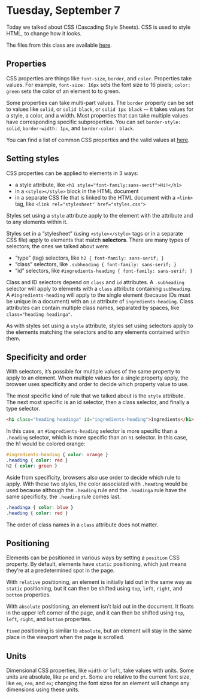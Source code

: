 # Tuesday, September 7

Today we talked about CSS (Cascading Style Sheets). CSS is used to style HTML,
to change how it looks.

The files from this class are available
[here](https://github.com/WSU-jcheatham/cs2800-playground/tree/20210907_Tuesday).

## Properties

CSS properties are things like `font-size`, `border`, and `color`. Properties
take values. For example, `font-size: 16px` sets the font size to 16 pixels;
`color: green` sets the color of an element to to green.

Some properties can take multi-part values. The `border` property can be set to
values like `solid`, or `solid black`, or `solid 1px black` -- it takes values
for a style, a color, and a width. Most properties that can take multiple values
have corresponding specific subproperties. You can set `border-style: solid`,
`border-width: 1px`, and `border-color: black`.

You can find a list of common CSS properties and the valid values at
[here](https://developer.mozilla.org/en-US/docs/Web/CSS/CSS_Properties_Reference).

## Setting styles

CSS properties can be applied to elements in 3 ways:

- a style attribute, like `<h1 style="font-family:sans-serif">Hi!</h1>`
- in a `<style></style>` block in the HTML document
- in a separate CSS file that is linked to the HTML document with a `<link>`
  tag, like `<link rel="stylesheet" href="styles.css">`

Styles set using a `style` attribute apply to the element with the attribute and
to any elements within it.

Styles set in a “stylesheet” (using `<style></style>` tags or in a separate CSS
file) apply to elements that match **selectors**. There are many types of
selectors; the ones we talked about were:

- “type” (tag) selectors, like `h2 { font-family: sans-serif; }`
- “class” selectors, like `.subheading { font-family: sans-serif; }`
- “id” selectors, like `#ingredients-heading { font-family: sans-serif; }`

Class and ID selectors depend on `class` and `id` attributes. A `.subheading`
selector will apply to elements with a `class` attribute containing
`subheading`. A `#ingredients-heading` will apply to the single element (because
IDs must be unique in a document) with an `id` attribute of
`ingredients-heading`. Class attributes can contain multiple class names,
separated by spaces, like `class="heading headinga"`.

As with styles set using a `style` attribute, styles set using selectors apply
to the elements matching the selectors and to any elements contained within
them.

## Specificity and order

With selectors, it’s possible for multiple values of the same property to apply
to an element. When multiple values for a single property apply, the browser
uses specificity and order to decide which property value to use.

The most specific kind of rule that we talked about is the `style` attribute.
The next most specific is an id selector, then a class selector, and finally a
type selector.

```html
<h1 class="heading headinga" id="ingredients-heading">Ingredients</h1>
```

In this case, an `#ingredients-heading` selector is more specific than a
`.heading` selector, which is more specific than an `h1` selector. In this case,
the h1 would be colored orange:

```css
#ingredients-heading { color: orange }
.heading { color: red }
h2 { color: green }
```

Aside from specificity, browsers also use order to decide which rule to apply.
With these two styles, the color associated with `.heading` would be used
because although the `.heading` rule and the `.headinga` rule have the same
specificity, the `.heading` rule comes last.

```css
.headinga { color: blue }
.heading { color: red }
```

The order of class names in a `class` attribute does not matter.

## Positioning

Elements can be positioned in various ways by setting a `position` CSS property.
By default, elements have `static` positioning, which just means they’re at a
predetermined spot in the page.

With `relative` positioning, an element is initially laid out in the same way as
`static` positioning, but it can then be shifted using `top`, `left`, `right`,
and `bottom` properties.

With `absolute` positioning, an element isn’t laid out in the document. It
floats in the upper left corner of the page, and it can then be shifted using
`top`, `left`, `right`, and `bottom` properties.

`fixed` positioning is similar to `absolute`, but an element will stay in the
same place in the viewport when the page is scrolled.

## Units

Dimensional CSS properties, like `width` or `left`, take values with units. Some
units are absolute, like `px` and `pt`. Some are relative to the current font
size, like `em`, `rem`, and `ex`; changing the font sizse for an element will
change any dimensions using these units.
